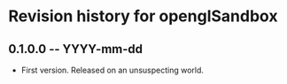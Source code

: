 # Revision history for openglSandbox

## 0.1.0.0 -- YYYY-mm-dd

* First version. Released on an unsuspecting world.
